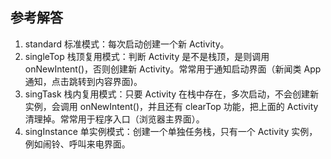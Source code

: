 ## 参考解答

1. standard 标准模式：每次启动创建一个新 Activity。
2. singleTop 栈顶复用模式：判断 Activity 是不是栈顶，是则调用 onNewIntent()，否则创建新 Activity。常常用于通知启动界面（新闻类 App 通知，点击跳转到内容界面)。
3. singTask 栈内复用模式：只要 Activity 在栈中存在，多次启动，不会创建新实例，会调用 onNewIntent()，并且还有 clearTop 功能，把上面的 Activity 清理掉。常常用于程序入口（浏览器主界面）。
4. singInstance 单实例模式：创建一个单独任务栈，只有一个 Activity 实例，例如闹铃、呼叫来电界面。